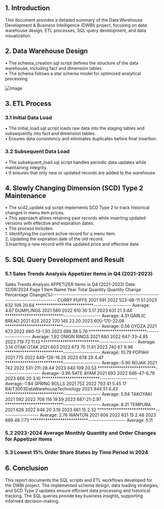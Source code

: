 ## 1. Introduction
This document provides a detailed summary of the Data Warehouse Development & Business Intelligence (DWBI) project, focusing on data warehouse design, ETL processes, SQL query development, and data visualization.

## 2. Data Warehouse Design
• The schema_creation.sql script defines the structure of the data warehouse, including fact and dimension tables.     
• The schema follows a star schema model for optimized analytical processing     

![image](https://github.com/user-attachments/assets/e80018c7-9cc5-4d15-bb9a-046b039b5550)

## 3. ETL Process      
### 3.1 Initial Data Load     
• The initial_load.sql script loads raw data into the staging tables and subsequently into fact and dimension tables.     
• Ensures data consistency and eliminates duplicates before final insertion.      

### 3.2 Subsequent Data Load
• The subsequent_load.sql script handles periodic data updates while maintaining integrity.    
• It ensures that only new or updated records are added to the warehouse.     

## 4. Slowly Changing Dimension (SCD) Type 2 Maintenance     
• The scd2_update.sql script implements SCD Type 2 to track historical changes in menu item prices.     
• This approach allows retaining past records while inserting updated versions with effective and expiration dates.      
• The process includes:      
    1. Identifying the current active record for a menu item.    
    2. Updating the expiration date of the old record.       
    3.Inserting a new record with the updated price and effective date.

## 5. SQL Query Development and Result
### 5.1 Sales Trends Analysis Appetizer Items in Q4 (2021-2023)
 Sales Trends Analysis APPETIZER Items in Q4 (2021-2023)
 Date: 12/09/2024
 Page 1
 Item Name Year Total Quantity Quantity Change Percentage Change(%)--------------------------------------------------------------------------------
CURRY PUFFS 2021 591
 2022 523-68-11.51
 2023 632 109 20.84
 ***************************-------------------
Average: 4.67
 DUMPLINGS 2021 580
 2022 610 30 5.17
 2023 631 21 3.44
 ***************************-------------------
Average: 4.31
 GARLIC BREAD 2021 625
 2022 770 145 23.20
 2023 600-170-22.08
 ***************************-------------------
Average: 0.56
 GYOZA 2021 673
 2022 660-13-1.93
 2023 698 38 5.76
 ***************************-------------------
Average: 1.92
 ONION RINGS 2021 680
 2022 647-33-4.85
 2023 719 72 11.13
 ***************************-------------------
Average: 3.14
 OTAK-OTAK 2021 603
 2022 673 70 11.61
 2023 740 67 9.96
 ***************************-------------------
Average: 10.79
 POPIAH 2021 775
 2022 649-126-16.26
 2023 678 29 4.47
 ***************************-------------------
Average:-5.90
 ROJAK 2021 742
 2022 531-211-28.44
 2023 640 109 20.53
 ***************************-------------------
Average:-3.96
 SATE AYAM 2021 693
 2022 646-47-6.78
 2023 666 20 3.10
 ***************************-------------------
Average:-1.84
 SPRING ROLLS 2021 752
 2022 793 41 5.45
 17
BAIT3003DataWarehouseTechnology
 2023 844 51 6.43
 ***************************-------------------
Average: 5.94
 TAKOYAKI 2021 592
 2022 708 116 19.59
 2023 687-21-2.97
 ***************************-------------------
Average: 8.31
 TEMPURA 2021 626
 2022 646 20 3.19
 2023 661 15 2.32
 ***************************-------------------
Average: 2.76
 WANTON 2021 606
 2022 621 15 2.48
 2023 669 48 7.73
 ***************************-------------------
Average: 5.11
### 5.2 2023-2024 Average Monthly Quantity and Order Changes for Appetizer Items


### 5.3 Lowest 15% Order Share States by Time Period in 2024



## 6. Conclusion    
This report documents the SQL scripts and ETL workflows developed for the DWBI project. The implemented schema design, data loading strategies, and SCD Type 2 updates ensure efficient data processing and historical tracking. The SQL queries provide key business insights, supporting informed decision-making.
